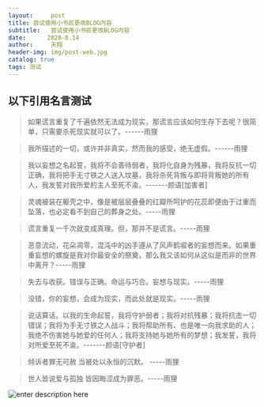 ```yaml
---
layout:     post
title: 尝试使用小书匠更改BLOG内容
subtitle:   尝试使用小书匠更改BLOG内容
date:      2020-8.14
author:     天翔
header-img: img/post-web.jpg
catalog: true
tags: 测试
---
```

## 以下引用名言测试 ##

> 如果谎言重复了千遍依然无法成为现实，那谎言应该如何生存下去呢？很简单，只需要杀死现实就可以了。------雨狸

>我所描述的一切，或许并非真实，然而我的感受，绝无虚假。------雨狸

>我以妄想之名起誓，我将不会善待弱者，我将化自身为残暴，我将反抗一切正确，我将把手无寸铁之人送入坟墓，我将杀死背叛与即将背叛她的所有人，我发誓对我所爱的主人至死不渝。-------颜语[加害者]

>灵魂被装在躯壳之中，像是被层层叠叠的红瓣所呵护的花蕊即便由于过重而坠落，也必定看不到自己的葬身之处。-----雨狸

>谎言重复一千次就变成真理。但，那并不是谎言。-----雨狸

>恶意流动，花朵凋零，混沌中的凶手遵从了风声鹤唳者的妄想而来。如果重重妄想的螺旋是我对你最安全的祭奠，那么我又该如何从这似是而非的世界中离开？-----雨狸

>失去与收获。错误与正确。命运与巧合。妄想与现实。-----雨狸

>没错，你的妄想，会成为现实，而此处就是现实。-----雨狸

>说话算话。以我的生命起誓，我将守护弱者；我将对抗残暴；我将抗击一切错误；我将为手无寸铁之人战斗；我将帮助所有、也是唯一向我求助的人；我绝不伤害她与她爱的任何人；我将支持她与她所有的梦想；我发誓，我将对所爱至死不渝。-------颜语[守护者]

>倾诉者罪无可赦 当被处以永恒的沉默。  -----雨狸

>世人皆说爱与孤独 皆因晦涩成为罪恶。-----雨狸

![enter description here](https://pic.downk.cc/item/5f1d1ec814195aa59485371b.jpg)

